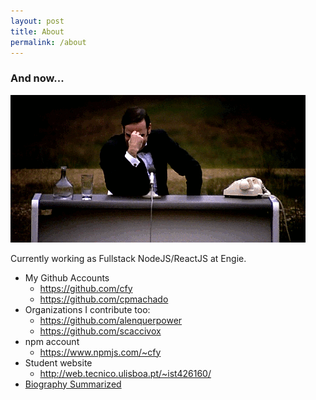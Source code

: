 ```yaml
---
layout: post
title: About
permalink: /about
---
```



### And now...
![ for Something completely different][different]


Currently working as Fullstack NodeJS/ReactJS at Engie.


- My Github Accounts
	+ <https://github.com/cfy>
	+ <https://github.com/cpmachado>
- Organizations I contribute too:
	+ <https://github.com/alenquerpower>
	+ <https://github.com/scaccivox>
- npm account
	+ <https://www.npmjs.com/~cfy>
- Student website
	+ <http://web.tecnico.ulisboa.pt/~ist426160/>
- [Biography Summarized]


[different]: /images/completely-different.gif
[Biography Summarized]: /bio
